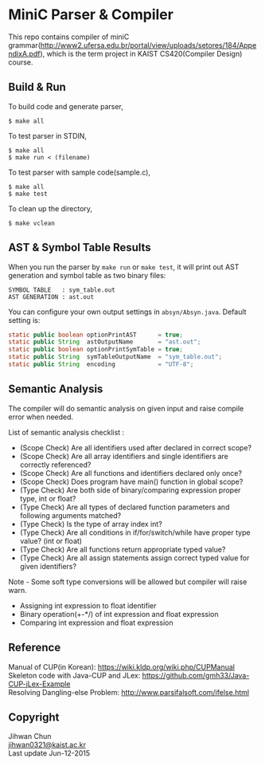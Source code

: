 MiniC Parser & Compiler
=====================

This repo contains compiler of miniC grammar(http://www2.ufersa.edu.br/portal/view/uploads/setores/184/AppendixA.pdf), which is the term project in KAIST CS420(Compiler Design) course.

Build & Run
-------

To build code and generate parser,
```
$ make all
```

To test parser in STDIN,
```
$ make all
$ make run < (filename)
```

To test parser with sample code(sample.c),
```
$ make all
$ make test
```

To clean up the directory,
```
$ make vclean
```

AST & Symbol Table Results
-------
When you run the parser by `make run` or `make test`, it will print out AST generation and symbol table as two binary files:  
```
SYMBOL TABLE   : sym_table.out
AST GENERATION : ast.out
```
You can configure your own output settings in `absyn/Absyn.java`. Default setting is:
```java
static public boolean optionPrintAST      = true;
static public String  astOutputName       = "ast.out";
static public boolean optionPrintSymTable = true;
static public String  symTableOutputName  = "sym_table.out";
static public String  encoding            = "UTF-8";
```

Semantic Analysis
-------
The compiler will do semantic analysis on given input and raise compile error when needed.  

List of semantic analysis checklist :
- (Scope Check) Are all identifiers used after declared in correct scope?
- (Scope Check) Are all array identifiers and single identifiers are correctly referenced?
- (Scope Check) Are all functions and identifiers declared only once?
- (Scope Check) Does program have main() function in global scope?
- (Type Check) Are both side of binary/comparing expression proper type, int or float?
- (Type Check) Are all types of declared function parameters and following arguments matched?
- (Type Check) Is the type of array index int?
- (Type Check) Are all conditions in if/for/switch/while have proper type value? (int or float)
- (Type Check) Are all functions return appropriate typed value?
- (Type Check) Are all assign statements assign correct typed value for given identifiers?

Note - Some soft type conversions will be allowed but compiler will raise warn.
- Assigning int expression to float identifier
- Binary operation(+-*/) of int expression and float expression
- Comparing int expression and float expression

Reference
-------
Manual of CUP(in Korean): https://wiki.kldp.org/wiki.php/CUPManual  
Skeleton code with Java-CUP and JLex: https://github.com/gmh33/Java-CUP-jLex-Example  
Resolving Dangling-else Problem: http://www.parsifalsoft.com/ifelse.html  

Copyright
-------
Jihwan Chun  
<jihwan0321@kaist.ac.kr>  
Last update Jun-12-2015
